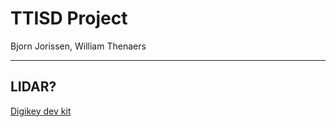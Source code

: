 # TTISD Project

Bjorn Jorissen, William Thenaers

------


LIDAR?
------
[Digikey dev kit](https://www.digikey.be/product-detail/nl/DFR0315/1738-1402-ND/7597150/?itemSeq=290922675)


